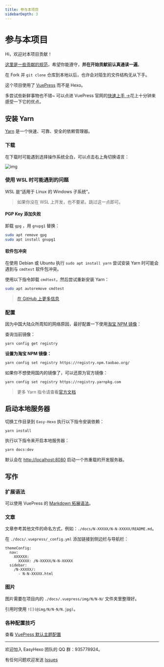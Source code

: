 ```yaml
---
title: 参与本项目
sidebarDepth: 3
---
```

# 参与本项目 <Badge text="@Yue-plus"/> <Badge text="Writing" type="warn"/>

Hi，欢迎对本项目贡献！

[这里是一些贡献的规范](https://github.com/EasyHexo/Easy-Hexo/blob/master/.github/CONTRIBUTING.md)，希望你能遵守，**并在开始贡献前认真通读一遍**。

在 Fork 并 `git clone` 仓库到本地以后，也许会对陌生的文件结构无从下手。

这个项目使用了 [VuePress](https://vuepress.vuejs.org/zh/) 而不是 Hexo。

多尝试些新鲜事物也不错~ 可以点进 VuePress 官网的[快速上手 →](https://vuepress.vuejs.org/zh/guide/)花上十分钟来感受一下它的优点。

## 安装 Yarn

[Yarn](https://classic.yarnpkg.com/zh-Hans/) 是一个快速、可靠、安全的依赖管理器。

### 下载

在下载时可能遇到选择操作系统全白，可以点击右上角切换语言：

![img](@img/5/5-4/1.jpg)

### 使用 WSL 时可能遇到的问题

WSL 是“适用于 Linux 的 Windows 子系统”。

> 如果你没在 WSL 上开发，也不要紧。跳过这一点即可。

#### PGP Key 添加失败

卸载 `gpg` ，用 `gnupg1` 替换：

```sh
sudo apt remove gpg
sudo apt install gnupg1
```

#### 软件包冲突

在使用 Debian 或 Ubuntu 执行 `sudo apt install yarn` 尝试安装 Yarn 时可能会遇到与 `cmdtest` 软件包冲突。

使用以下指令卸载 `cmdtest`，然后尝试重新安装 Yarn：

```sh
sudo apt autoremove cmdtest
```

> [在 GitHub 上更多信息](https://github.com/yarnpkg/yarn/issues/2821)


### 配置

因为中国大陆众所周知的网络原因，最好配置一下使用[淘宝 NPM 镜像](https://developer.aliyun.com/mirror/NPM)：

查询当前镜像：
```sh
yarn config get registry
```

**设置为淘宝 NPM 镜像：**
```sh
yarn config set registry https://registry.npm.taobao.org/
```

如果你不想使用国内的镜像了，可以还原为官方镜像：
```sh
yarn config set registry https://registry.yarnpkg.com
```

> 更多 Yarn 指令请查看[官方文档](https://classic.yarnpkg.com/zh-Hans/docs)

## 启动本地服务器

切换工作目录到 `Easy-Hexo` 执行以下指令安装依赖：

```sh
yarn install
```

执行以下指令来开启本地服务器：

```sh
yarn docs:dev
```

默认会在 <http://localhost:8080> 启动一个热重载的开发服务器。

## 写作

### 扩展语法
可以使用 VuePress 的 [Markdown 拓展语法](https://vuepress.vuejs.org/zh/guide/markdown.html#header-anchors)。

### 文章

文章参考其他文件的命名方式，例如：`./docs/N-XXXXX/N-N-XXXXX/README.md`。

在 `./docs/.vuepress/_config.yml` 添加链接到侧边栏与导航栏：

```yml{4,7}
themeConfig:
  nav:
    XXXXXX:
      XXXXX: /N-XXXXX/N-N-XXXXX
  sidebar:
    /N-XXXXX/:
      - N-N-XXXXX.html
```

### 图片

图片需要在项目内的 `./docs/.vuepress/img/N/N-N/` 文件夹里整理好。

引用时使用 `![](@img/N/N-N/N.jpg)`。

### 各种配置技巧

查看 [VuePress 默认主题配置](https://vuepress.vuejs.org/zh/theme/default-theme-config.html) 

------------------------------------------

欢迎加入 EasyHexo 团队的 QQ 群：935778924。

有任何问题欢迎发送 [Issues](https://github.com/EasyHexo/Easy-Hexo/issues/new)
